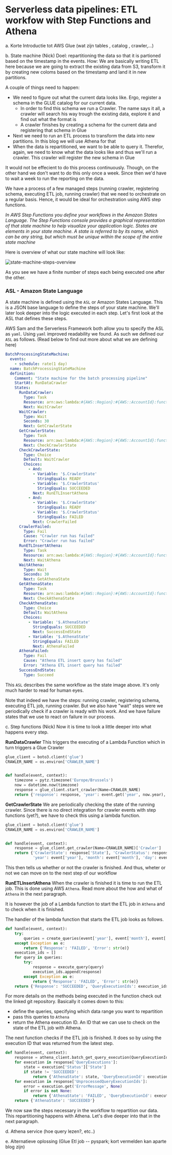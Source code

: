 # Serverless data pipelines: ETL workfow with Step Functions and Athena

a.      Korte Introductie tot AWS Glue (wat zijn tables , catalog , crawler,…)

b.      State machine (Nick)
Doel: repartitioning the data so that it is partioned based on the timestamp in the events.
How: We are basically writing ETL here because we are going to extract the existing data from S3, transform it by creating new coloms based on the timestamp and land it in new partitions.

A couple of things need to happen:
* We need to figure out what the current data looks like. 
Ergo, register a schema in the GLUE catalog for our current data.
  * In order to find this schema we run a Crawler.
  The name says it all, a crawler will search his way trough the existing data, explore it and find out what the format is
  * A crawler finishes by creating a schema for the current data and registering that schema in Glue
* Next we need to run an ETL process to transform the data into new partitions.
In this blog we will use Athena for that
* When the data is repartitioned, we want to be able to query it.
Therefor, again, we need to know what the data looks like and thus we'll run a crawler.
This crawler will register the new  schema in Glue

It would not be effecient to do this process continuously.
Though, on the other hand we don't want to do this only once a week. 
Since then we'd have to wait a week to run the reporting on the data.

We have a process of a few managed steps (running crawler, registering schema, executing ETL job, running crawler) that we need to orchestrate on a regular basis.
Hence, it would be ideal for orchestration using AWS step functions.

*In AWS Step Functions you define your workflows in the Amazon States Language. 
The Step Functions console provides a graphical representation of that state machine to help visualize your application logic.
States are elements in your state machine. 
A state is referred to by its name, which can be any string, but which must be unique within the scope of the entire state machine*

Here is overview of what our state machine will look like:

![state-machine-steps-overview](img/../../img/blog3/statemachine.png)

As you see we have a finite number of steps each being executed one after the other.

### ASL - Amazon State Language

A state machine is defined using the `ASL` or Amazon States Language. 
This is a JSON base language to define the steps of your state machine.
We'll later look deeper into the logic executed in each step.
Let's first look at the ASL that defines these steps.

AWS Sam and the Serverless Framework both allow you to specify the ASL as `yaml`.
Using `yaml` improved readability we found.
As such we defined our `ASL` as follows. 
(Read below to find out more about what we are defining here)

```yaml
BatchProcessingStateMachine:
  events:
    - schedule: rate(1 day)
  name: BatchProcessingStateMachine
  definition:
    Comment: "State machine for the batch processing pipeline"
    StartAt: RunDataCrawler
    States:
      RunDataCrawler:
        Type: Task
        Resource: arn:aws:lambda:#{AWS::Region}:#{AWS::AccountId}:function:${self:service}-${opt:stage}-RunDataCrawler
        Next: WaitCrawler
      WaitCrawler:
        Type: Wait
        Seconds: 30
        Next: GetCrawlerState
      GetCrawlerState:
        Type: Task
        Resource: arn:aws:lambda:#{AWS::Region}:#{AWS::AccountId}:function:${self:service}-${opt:stage}-GetCrawlerState
        Next: CheckCrawlerState
      CheckCrawlerState:
        Type: Choice
        Default: WaitCrawler
        Choices:
          - And:
            - Variable: '$.CrawlerState'
              StringEquals: READY
            - Variable: '$.CrawlerStatus'
              StringEquals: SUCCEEDED
            Next: RunETLInsertAthena
          - And:
            - Variable: '$.CrawlerState'
              StringEquals: READY
            - Variable: '$.CrawlerStatus'
              StringEquals: FAILED
            Next: CrawlerFailed
      CrawlerFailed:
        Type: Fail
        Cause: "Crawler run has failed"
        Error: "Crawler run has failed"
      RunETLInsertAthena:
        Type: Task
        Resource: arn:aws:lambda:#{AWS::Region}:#{AWS::AccountId}:function:${self:service}-${opt:stage}-RunETLInsertAthena
        Next: WaitAthena
      WaitAthena:
        Type: Wait
        Seconds: 30
        Next: GetAthenaState
      GetAthenaState:
        Type: Task
        Resource: arn:aws:lambda:#{AWS::Region}:#{AWS::AccountId}:function:${self:service}-${opt:stage}-GetAthenaState
        Next: CheckAthenaState
      CheckAthenaState:
        Type: Choice
        Default: WaitAthena
        Choices:
          - Variable: '$.AthenaState'
            StringEquals: SUCCEEDED
            Next: SuccessEndState
          - Variable: '$.AthenaState'
            StringEquals: FAILED
            Next: AthenaFailed
      AthenaFailed:
        Type: Fail
        Cause: "Athena ETL insert query has failed"
        Error: "Athena ETL insert query has failed"
      SuccessEndState:
        Type: Succeed
```

This `ASL` describes the same workflow as the state image above. 
It's only much harder to read for human eyes.

Note that indeed we have the steps: running crawler, registering schema, executing ETL job, running crawler.
But we also have "wait" steps were we periodically check if a crawler is ready with his work.
And we have failure states that we use to react on failure in our process.

<!-- TODO: nog meer uitleg over wat er in elke ASL stap gedefinieerd wordt. Type, Resource, Choice Error, Next, Seconds .. -->

c.      Step functions (Nick)
Now it is time to look a little deeper into what happens every step.

**RunDataCrawler**
This triggers the executing of a Lambda Function which in turn triggers a Glue Crawler

```python
glue_client = boto3.client('glue')
CRAWLER_NAME = os.environ['CRAWLER_NAME']


def handle(event, context):
    timezone = pytz.timezone('Europe/Brussels')
    now = datetime.now(timezone)
    response = glue_client.start_crawler(Name=CRAWLER_NAME)
    return {'response': response, 'year': event.get('year', now.year), 'month': event.get('month', now.month), 'day': event.get('day', now.day-1)}
```

**GetCrawlerState**
We are periodically checking the state of the running crawler.
Since there is no direct integration for crawler events with step functions (yet?), we have to check this using a lambda function.

```python
glue_client = boto3.client('glue')
CRAWLER_NAME = os.environ['CRAWLER_NAME']


def handle(event, context):
    response = glue_client.get_crawler(Name=CRAWLER_NAME)['Crawler']
    return {'CrawlerState': response['State'], 'CrawlerStatus': response.get('LastCrawl', {'Status': None})['Status'],
            'year': event['year'], 'month': event['month'], 'day': event['day']}
```

This then tells us whether or not the crawler is finished.
And thus, wheter or not we can move on to the next step of our workflow

**RunETLInsertAthena**
When the crawler is finished it is time to run the ETL job.
This is done using AWS `Athena`. 
Read more about the how and what of `Athena` in the next paragraph.

It is however the job of a Lambda function to start the ETL job in `Athena` and to check when it is finished.

The handler of the lambda function that starts the ETL job looks as follows.
```python
def handle(event, context):
    try:
        queries = create_queries(event['year'], event['month'], event['day'])
    except Exception as e:
        return {'Response': 'FAILED', 'Error': str(e)}
    execution_ids = []
    for query in queries:
        try:
            response = execute_query(query)
            execution_ids.append(response)
        except Exception as e:
            return {'Response': 'FAILED', 'Error': str(e)}
    return {'Response': 'SUCCEEDED', 'QueryExecutionIds': execution_ids}

```
For more details on the methods being executed in the function check out the linked git repository.
Basically it comes down to this:
* define the queries, specifying which data range you want to repartition
* pass this queries to `Athena`
* return the Athena execution ID. An ID that we can use to check on the state of the ETL job with Athena.

The next function checks if the ETL job is finished.
It does so by using the execution ID that was returned from the latest step.

```python
def handle(event, context):
    response = athena_client.batch_get_query_execution(QueryExecutionIds=event['QueryExecutionIds'])
    for execution in response['QueryExecutions']:
        state = execution['Status']['State']
        if state != 'SUCCEEDED':
            return {'AthenaState': state, 'QueryExecutionId': execution['QueryExecutionId'], 'QueryExecutionIds': event['QueryExecutionIds']}
    for execution in response['UnprocessedQueryExecutionIds']:
        error = execution.get('ErrorMessage', None)
        if error is not None:
            return {'AthenaState': 'FAILED', 'QueryExecutionId': execution['QueryExecutionId'], 'Error': error}
    return {'AthenaState': 'SUCCEEDED'}
```
<!-- todo: meer uitleg bij bovenstaande -->

We now saw the steps necessary in the workflow to repartition our data.
This repartitioning happens with Athena. 
Let's dive deeper into that in the next paragraph.

d.      Athena service (hoe query lezen?, etc..)

e.      Alternatieve oplossing (Glue Etl job -- pyspark; kort vermelden kan aparte blog zijn)

